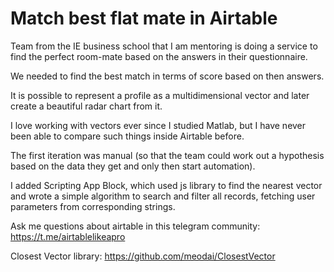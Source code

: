 # Match best flat mate in Airtable

Team from the IE business school that I am mentoring is doing a service to find the perfect room-mate based on the answers in their questionnaire.

We needed to find the best match in terms of score based on then answers.

It is possible to represent a profile as a multidimensional vector and later create a beautiful radar chart from it.

I love working with vectors ever since I studied Matlab, but I have never been able to compare such things inside Airtable before.

The first iteration was manual (so that the team could work out a hypothesis based on the data they get and only then start automation).

I added Scripting App Block, which used js library to find the nearest vector and wrote a simple algorithm to search and filter all records, fetching user parameters from corresponding strings.

Ask me questions about airtable in this telegram community: https://t.me/airtablelikeapro

Closest Vector library: https://github.com/meodai/ClosestVector
